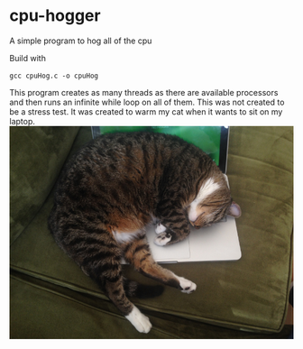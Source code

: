# cpu-hogger
A simple program to hog all of the cpu

Build with 

    gcc cpuHog.c -o cpuHog
  
This program creates as many threads as there are available processors and then runs an infinite while loop on all of them. This was not created to be a stress test. It was created to warm my cat when it wants to sit on my laptop.
![Cat](https://raw.githubusercontent.com/nathanbain314/cpu-hogger/master/cat.jpg)